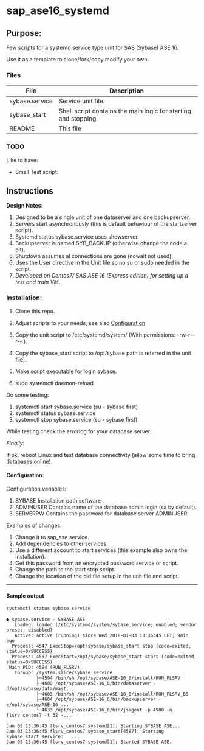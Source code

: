 # sap_ase16_systemd


## Purpose:
Few scripts for a systemd service type unit for  SAS (Sybase) ASE 16.

Use it as a template to clone/fork/copy modify your own.


### Files

|   File              |      Description           |
|----------------|-------|
|sybase.service |Service unit file.|
|sybase_start| Shell script contains the main logic for starting and stopping.|
|README	| This file|



### TODO


Like to have:
- Small Test script.



## Instructions

**Design Notes**:

1. Designed to be a single unit of one dataserver and one backupserver.
1. Servers start asynchronously (this is default behaviour of the  startserver script).
1. Systemd status sybase.service uses showserver.
1. Backupserver is named SYB_BACKUP (otherwise change the code a bit).
1. Shutdown assumes al connections are gone (nowait not used).
1. Uses the User directive in the Unit file so no su or sudo needed in the script.
1. *Developed on Centos7/ SAS ASE  16 (Express edition) for setting up a test and train VM*.


### Installation:

1. Clone  this repo.

1. Adjust scripts to your needs,  see also [Configuration](#Configuration) 
1. Copy the unit script to /etc/systemd/system/  (With permissions: -rw-r--r--.).
1. Copy the sybase_start script to /opt/sybase  path is referred in the unit file).
1. Make script executable  for login sybase.
1. sudo systemctl daemon-reload

Do some testing:

1. systemctl start sybase.service (su - sybase first)
1. systemctl status sybase.service 
1. systemctl stop sybase.service  (su - sybase first)

While testing check the errorlog for your database server.

*Finally*:

If ok, reboot Linux and test database connectivity (allow some time to bring databases online).

#### Configuration:

Configuration variables:

  1. SYBASE     Installation path software .
  1. ADMINUSER  Contains name of the database admin login (sa by default).
  1. SERVERPW   Contains the password for database server ADMINUSER.

Examples of changes:

  1. Change it to sap_ase.service.
  1. Add dependencies to other services.
  1. Use a different account to start services (this example also owns the installation).
  1. Get this password from an encrypted password service or script. 
  1. Change the path to the start stop script.
  1. Change the location of the pid file setup in the unit file and script.

---

#### Sample output
```bash
systemctl status sybase.service
```

```no-highlight
● sybase.service - SYBASE ASE
   Loaded: loaded (/etc/systemd/system/sybase.service; enabled; vendor preset: disabled)
   Active: active (running) since Wed 2018-01-03 13:36:45 CET; 9min ago
  Process: 4547 ExecStop=/opt/sybase/sybase_start stop (code=exited, status=0/SUCCESS)
  Process: 4587 ExecStart=/opt/sybase/sybase_start start (code=exited, status=0/SUCCESS)
 Main PID: 4594 (RUN_FLSRV)
   CGroup: /system.slice/sybase.service
           ├─4594 /bin/sh /opt/sybase/ASE-16_0/install/RUN_FLSRV
           ├─4600 /opt/sybase/ASE-16_0/bin/dataserver -d/opt/sybase/data/mast...
           ├─4603 /bin/sh /opt/sybase/ASE-16_0/install/RUN_FLSRV_BS
           ├─4604 /opt/sybase/ASE-16_0/bin/backupserver -e/opt/sybase/ASE-16_...
           └─4633 /opt/sybase/ASE-16_0/bin/jsagent -p 4900 -n flsrv_centos7 -t 32 -...

Jan 03 13:36:45 flsrv_centos7 systemd[1]: Starting SYBASE ASE...
Jan 03 13:36:45 flsrv_centos7 sybase_start[4587]: Starting sybase_start service:  ....
Jan 03 13:36:45 flsrv_centos7 systemd[1]: Started SYBASE ASE.
```



